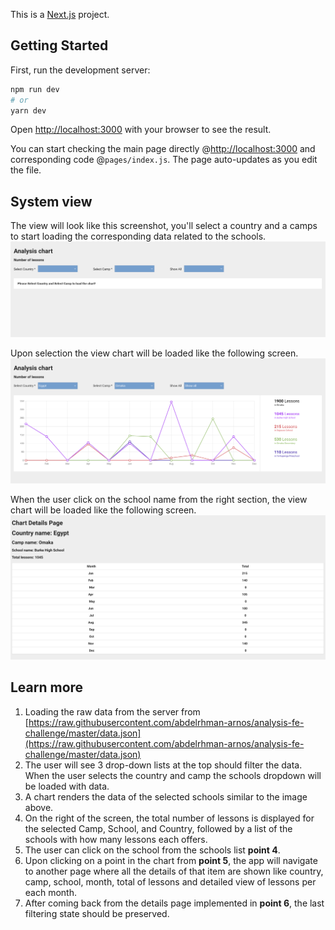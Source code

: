 This is a [Next.js](https://nextjs.org/) project.

## Getting Started

First, run the development server:

```bash
npm run dev
# or
yarn dev
```

Open [http://localhost:3000](http://localhost:3000) with your browser to see the result.

You can start checking the main page directly @[http://localhost:3000](http://localhost:3000) and corresponding code @`pages/index.js`.
The page auto-updates as you edit the file.
## System view

The view will look like this screenshot, you'll select a country and a camps to start loading the corresponding data related to the schools.
![design](https://github.com/rawdaelsakka/chart-assessment/blob/main/public/1.png)

Upon selection the view chart will be loaded like the following screen.
![design](https://github.com/rawdaelsakka/chart-assessment/blob/main/public/2.png)

When the user click on the school name from the right section, the view chart will be loaded like the following screen.
![design](https://github.com/rawdaelsakka/chart-assessment/blob/main/public/3.png)

## Learn more
1. Loading the raw data from the server from [https://raw.githubusercontent.com/abdelrhman-arnos/analysis-fe-challenge/master/data.json](https://raw.githubusercontent.com/abdelrhman-arnos/analysis-fe-challenge/master/data.json)
2. The user will see 3 drop-down lists at the top should filter the data. When the user selects the country and camp the schools dropdown will be loaded with data.
3. A chart renders the data of the selected schools similar to the image above.
4. On the right of the screen, the total number of lessons is displayed for the selected Camp, School, and Country, followed by a list of the schools with how many lessons each offers.
5. The user can click on the school from the schools list **point 4**.
6. Upon clicking on a point in the chart from **point 5**, the app will navigate to another page where all the details of that item are shown like country, camp, school, month, total of lessons and detailed view of lessons per each month.
7. After coming back from the details page implemented in **point 6**, the last filtering state should be preserved.
